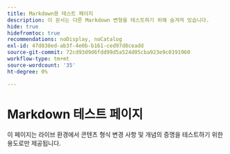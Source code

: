 ```yaml
---
title: Markdown용 테스트 페이지
description: 이 문서는 다른 Markdown 변형을 테스트하기 위해 숨겨져 있습니다.
hide: true
hidefromtoc: true
recommendations: noDisplay, noCatalog
exl-id: 47d838ed-ab3f-4e0b-b161-ced97d8ceadd
source-git-commit: 72cd93d9d6fdd99d5a524d05cba923e9c0191960
workflow-type: tm+mt
source-wordcount: '35'
ht-degree: 0%

---
```


# Markdown 테스트 페이지

이 페이지는 라이브 환경에서 콘텐츠 형식 변경 사항 및 개념의 증명을 테스트하기 위한 용도로만 제공됩니다.
